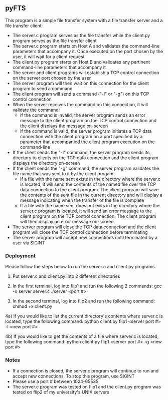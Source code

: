 ## pyFTS
This program is a simple file transfer system with a file transfer server and a file transfer client:
- The server.c program serves as the file transfer while the client.py program serves as the file transfer client
- The server.c program starts on Host A and validates the command-line parameters that accompany it. Once executed on the port chosen by the user, it will wait for a client request
- The client.py program starts on Host B and validates any pertinent command-line parameters that accompany it
- The server and client programs will establish a TCP control connection on the server port chosen by the user
- The server program will then wait on this connection for the client program to send a command
- The client program will send a command ("-l" or "-g") on this TCP control connection
- When the server receives the command on this connection, it will validate the command:
    - If the command is invalid, the server program sends an error message to the client program on the TCP control connection and the client displays the message on-screen
    - If the command is valid, the server program initiates a TCP data connection with the client program on a port specified by a parameter that accompanied the client program execution on the command-line
- If the client sends the "-l" command, the server program sends its directory to clients on the TCP data connection and the client program displays the directory on-screen
- If the client sends the "-g" command, the server program validates the file name that was sent to it by the client progam
    - If a file with the name sent exists in the directory where the server.c is located, it will send the contents of the named file over the TCP data connection to the client program. The client program will save the contents of the sent file in the current directory and will display a message indicating when the transfer of the file is complete
    - If a file with the name sent does not exits in the directory where the server.c program is located, it will send an error message to the client program on the TCP control connection. The client program will then display an error message on-screen
- The server program will close the TCP data connection and the client program will close the TCP control connection before terminating
- The server program will accept new connections until terminated by a user via SIGINT

### Deployment
Please follow the steps below to run the server.c and client.py programs.
1) Put server.c and client.py into 2 different directories

2) In the first terminal, log into flip1 and run the following 2 commands: 
    gcc -o server server.c 
    ./server <port #>

3) In the second terminal, log into flip2 and run the following command: 
    chmod +x client.py 

4a) If you would like to list the current directory's contents where server.c is located, type the following command:
    python client.py flip1 <server port #> -l <new port #>

4b) If you would like to get the contents of a file where server.c is located, type the following command:
    python client.py flip1 <server port #> -g <file name> <new port #>


### Notes
- If a connection is closed, the server.c program will continue to run and accept new connections. To stop this program, use SIGINT
- Please use a port # between 1024-65535
- The server.c program was tested on flip1 and the client.py program was tested on flip2 of my university's UNIX servers